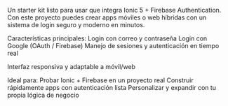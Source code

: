 Un starter kit listo para usar que integra Ionic 5 + Firebase Authentication.
Con este proyecto puedes crear apps móviles o web híbridas con un sistema de login seguro y moderno en minutos.

Características principales:
Login con correo y contraseña
Login con Google (OAuth / Firebase)
Manejo de sesiones y autenticación en tiempo real

Interfaz responsiva y adaptable a móvil/web

Ideal para:
Probar Ionic + Firebase en un proyecto real
Construir rápidamente apps con autenticación lista
Personalizar y expandir con tu propia lógica de negocio
